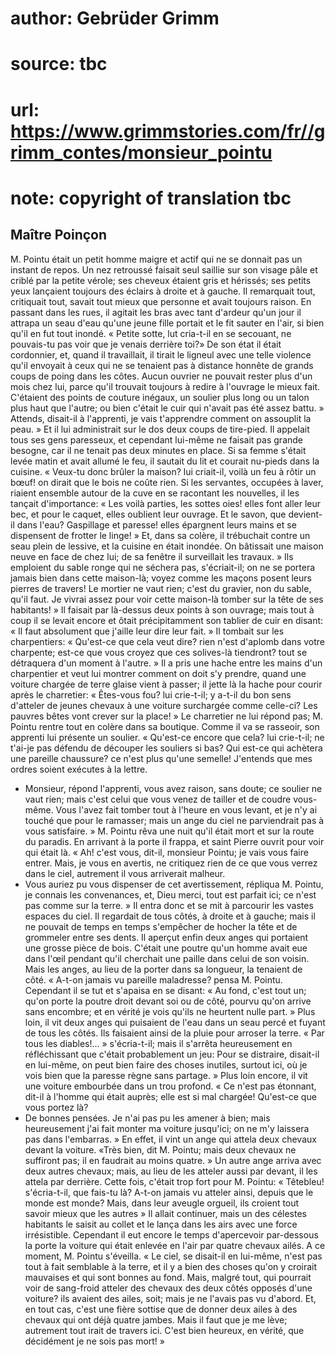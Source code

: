 # author: Gebrüder Grimm
# source: tbc
# url: https://www.grimmstories.com/fr//grimm_contes/monsieur_pointu
# note: copyright of translation tbc

## Maître Poinçon 

M. Pointu était un petit homme maigre et actif qui ne se donnait pas un
instant de repos. Un nez retroussé faisait seul saillie sur son visage
pâle et criblé par la petite vérole; ses cheveux étaient gris et
hérissés; ses petits yeux lançaient toujours des éclairs à droite et à
gauche. Il remarquait tout, critiquait tout, savait tout mieux que
personne et avait toujours raison. En passant dans les rues, il agitait
les bras avec tant d'ardeur qu'un jour il attrapa un seau d'eau
qu'une jeune fille portait et le fit sauter en l'air, si bien qu'il
en fut tout inondé. « Petite sotte, lut cria-t-il en se secouant, ne
pouvais-tu pas voir que je venais derrière toi?»
De son état il était cordonnier, et, quand il travaillait, il tirait le
ligneul avec une telle violence qu'il envoyait à ceux qui ne se
tenaient pas à distance honnête de grands coups de poing dans les côtes.
Aucun ouvrier ne pouvait rester plus d'un mois chez lui, parce qu'il
trouvait toujours à redire à l'ouvrage le mieux fait. C'étaient des
points de couture inégaux, un soulier plus long ou un talon plus haut
que l'autre; ou bien c'était le cuir qui n'avait pas été assez battu.
» Attends, disait-il à l'apprenti, je vais t'apprendre comment on
assouplit la peau. » Et il lui administrait sur le dos deux coups de
tire-pied.
Il appelait tous ses gens paresseux, et cependant lui-même ne faisait
pas grande besogne, car il ne tenait pas deux minutes en place. Si sa
femme s'était levée matin et avait allumé le feu, il sautait du lit et
courait nu-pieds dans la cuisine. « Veux-tu donc brûler la maison? lui
criait-il, voilà un feu à rôtir un bœuf! on dirait que le bois ne coûte
rien.
Si les servantes, occupées à laver, riaient ensemble autour de la cuve
en se racontant les nouvelles, il les tançait d'importance: « Les voilà
parties, les sottes oies! elles font aller leur bec, et pour le caquet,
elles oublient leur ouvrage. Et le savon, que devient-il dans l'eau?
Gaspillage et paresse! elles épargnent leurs mains et se dispensent de
frotter le linge! » Et, dans sa colère, il trébuchait contre un seau
plein de lessive, et la cuisine en était inondée.
On bâtissait une maison neuve en face de chez lui; de sa fenêtre il
surveillait les travaux. » Ils emploient du sable ronge qui ne séchera
pas, s'écriait-il; on ne se portera jamais bien dans cette maison-là;
voyez comme les maçons posent leurs pierres de travers! Le mortier ne
vaut rien; c'est du gravier, non du sable, qu'il faut. Je vivrai assez
pour voir cette maison-là tomber sur la tête de ses habitants! » Il
faisait par là-dessus deux points à son ouvrage; mais tout à coup il se
levait encore et ôtait précipitamment son tablier de cuir en disant: «
Il faut absolument que j'aille leur dire leur fait. » Il tombait sur
les charpentiers: « Qu'est-ce que cela veut dire? rien n'est d'aplomb
dans votre charpente; est-ce que vous croyez que ces solives-là
tiendront? tout se détraquera d'un moment à l'autre. »
Il a pris une hache entre les mains d'un charpentier et veut lui
montrer comment on doit s'y prendre, quand une voiture chargée de terre
glaise vient à passer; il jette là la hache pour courir après le
charretier: « Êtes-vous fou? lui crie-t-il; y a-t-il du bon sens
d'atteler de jeunes chevaux à une voiture surchargée comme celle-ci?
Les pauvres bêtes vont crever sur la place! » Le charretier ne lui
répond pas; M. Pointu rentre tout en colère dans sa boutique.
Comme il va se rasseoir, son apprenti lui présente un soulier. «
Qu'est-ce encore que cela? lui crie-t-il; ne t'ai-je pas défendu de
découper les souliers si bas? Qui est-ce qui achètera une pareille
chaussure? ce n'est plus qu'une semelle! J'entends que mes ordres
soient exécutes à la lettre.
- Monsieur, répond l'apprenti, vous avez raison, sans doute; ce soulier
ne vaut rien; mais c'est celui que vous venez de tailler et de coudre
vous-même. Vous l'avez fait tomber tout à l'heure en vous levant, et
je n'y ai touché que pour le ramasser; mais un ange du ciel ne
parviendrait pas à vous satisfaire. »
M. Pointu rêva une nuit qu'il était mort et sur la route du paradis. En
arrivant à la porte il frappa, et saint Pierre ouvrit pour voir qui
était là. « Ah! c'est vous, dit-il, monsieur Pointu; je vais vous faire
entrer. Mais, je vous en avertis, ne critiquez rien de ce que vous
verrez dans le ciel, autrement il vous arriverait malheur.
- Vous auriez pu vous dispenser de cet avertissement, répliqua M.
Pointu, je connais les convenances, et, Dieu merci, tout est parfait
ici; ce n'est pas comme sur la terre. »
Il entra donc et se mit à parcourir les vastes espaces du ciel. Il
regardait de tous côtés, à droite et à gauche; mais il ne pouvait de
temps en temps s'empêcher de hocher la tête et de grommeler entre ses
dents. Il aperçut enfin deux anges qui portaient une grosse pièce de
bois. C'était une poutre qu'un homme avait eue dans l'œil pendant
qu'il cherchait une paille dans celui de son voisin. Mais les anges, au
lieu de la porter dans sa longueur, la tenaient de côté. « A-t-on jamais
vu pareille maladresse? pensa M. Pointu. Cependant il se tut et
s'apaisa en se disant: « Au fond, c'est tout un; qu'on porte la
poutre droit devant soi ou de côté, pourvu qu'on arrive sans encombre;
et en vérité je vois qu'ils ne heurtent nulle part. »
Plus loin, il vit deux anges qui puisaient de l'eau dans un seau percé
et fuyant de tous les côtés. Ils faisaient ainsi de la pluie pour
arroser la terre. « Par tous les diables!... » s'écria-t-il; mais il
s'arrêta heureusement en réfléchissant que c'était probablement un
jeu: Pour se distraire, disait-il en lui-même, on peut bien faire des
choses inutiles, surtout ici, où je vois bien que la paresse règne sans
partage. »
Plus loin encore, il vit une voiture embourbée dans un trou profond. «
Ce n'est pas étonnant, dit-il à l'homme qui était auprès; elle est si
mal chargée! Qu'est-ce que vous portez là?
- De bonnes pensées. Je n'ai pas pu les amener à bien; mais
heureusement j'ai fait monter ma voiture jusqu'ici; on ne m'y
laissera pas dans l'embarras. »
En effet, il vint un ange qui attela deux chevaux devant la voiture.
«Très bien, dit M. Pointu; mais deux chevaux ne suffiront pas; il en
faudrait au moins quatre. »
Un autre ange arriva avec deux autres chevaux; mais, au lieu de les
atteler aussi par devant, il les attela par derrière. Cette fois,
c'était trop fort pour M. Pointu: « Têtebleu! s'écria-t-il, que
fais-tu là? A-t-on jamais vu atteler ainsi, depuis que le monde est
monde? Mais, dans leur aveugle orgueil, ils croient tout savoir mieux
que les autres » Il allait continuer, mais un des célestes habitants le
saisit au collet et le lança dans les airs avec une force irrésistible.
Cependant il eut encore le temps d'apercevoir par-dessous la porte la
voiture qui était enlevée en l'air par quatre chevaux ailés.
A ce moment, M. Pointu s'éveilla. « Le ciel, se disait-il en lui-même,
n'est pas tout à fait semblable à la terre, et il y a bien des choses
qu'on y croirait mauvaises et qui sont bonnes au fond. Mais, malgré
tout, qui pourrait voir de sang-froid atteler des chevaux des deux côtés
opposés d'une voiture? ils avaient des ailes, soit; mais je ne l'avais
pas vu d'abord. Et, en tout cas, c'est une fière sottise que de donner
deux ailes à des chevaux qui ont déjà quatre jambes. Mais il faut que je
me lève; autrement tout irait de travers ici. C'est bien heureux, en
vérité, que décidément je ne sois pas mort! »
